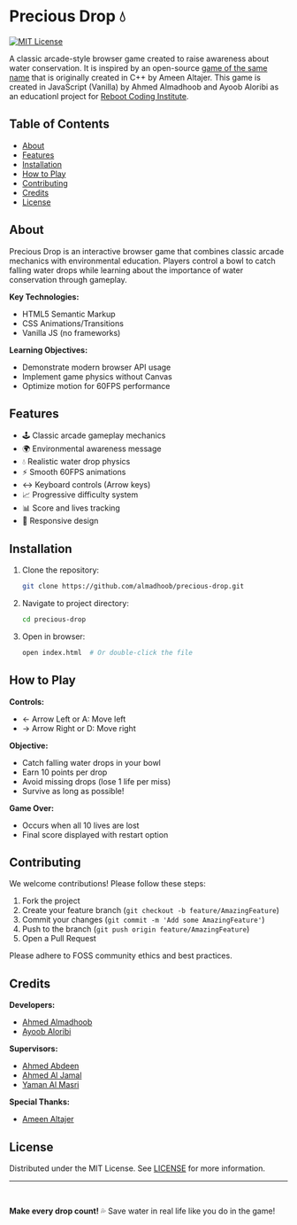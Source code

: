 # Precious Drop 💧

[![MIT License](https://img.shields.io/badge/License-MIT-green.svg)](https://opensource.org/licenses/MIT)

A classic arcade-style browser game created to raise awareness about water conservation. It is inspired by an open-source [game of the same name](https://ameen.ai/wordpress/?p=181) that is originally created in C++ by Ameen Altajer. This game is created in JavaScript (Vanilla) by Ahmed Almadhoob and Ayoob Aloribi as an educationl project for [Reboot Coding Institute](https://reboot01.com/).

<!-- ![Gameplay Screenshot](screenshot.png) -->

## Table of Contents
- [About](#about)
- [Features](#features)
- [Installation](#installation)
- [How to Play](#how-to-play)
- [Contributing](#contributing)
- [Credits](#credits)
- [License](#license)

## About
Precious Drop is an interactive browser game that combines classic arcade mechanics with environmental education. Players control a bowl to catch falling water drops while learning about the importance of water conservation through gameplay.

**Key Technologies:**
- HTML5 Semantic Markup
- CSS Animations/Transitions
- Vanilla JS (no frameworks)

**Learning Objectives:**
- Demonstrate modern browser API usage
- Implement game physics without Canvas
- Optimize motion for 60FPS performance

## Features
- 🕹️ Classic arcade gameplay mechanics
- 🌍 Environmental awareness message
- 💧 Realistic water drop physics
- ⚡ Smooth 60FPS animations
- ↔️ Keyboard controls (Arrow keys)
- 📈 Progressive difficulty system
- 📊 Score and lives tracking
- 🔄 Responsive design

## Installation
1. Clone the repository:
   ```bash
   git clone https://github.com/almadhoob/precious-drop.git
   ```
2. Navigate to project directory:
   ```bash
   cd precious-drop
   ```
3. Open in browser:
   ```bash
   open index.html  # Or double-click the file
   ```

## How to Play
**Controls:**
- ← Arrow Left or A: Move left
- → Arrow Right or D: Move right

**Objective:**
- Catch falling water drops in your bowl
- Earn 10 points per drop
- Avoid missing drops (lose 1 life per miss)
- Survive as long as possible!

**Game Over:**
- Occurs when all 10 lives are lost
- Final score displayed with restart option

## Contributing
We welcome contributions! Please follow these steps:
1. Fork the project
2. Create your feature branch (`git checkout -b feature/AmazingFeature`)
3. Commit your changes (`git commit -m 'Add some AmazingFeature'`)
4. Push to the branch (`git push origin feature/AmazingFeature`)
5. Open a Pull Request

Please adhere to FOSS community ethics and best practices.

## Credits
**Developers:**
- [Ahmed Almadhoob](https://bh.linkedin.com/in/almadhoob/)
- [Ayoob Aloribi](https://bh.linkedin.com/in/ayoob-aloribi/)

**Supervisors:**
- [Ahmed Abdeen](https://www.linkedin.com/in/ahmedabdeen/)
- [Ahmed Al Jamal](https://www.linkedin.com/in/ahmed-al-jamal-5a5b0214b/)
- [Yaman Al Masri](https://www.linkedin.com/in/yaman-al-masri-1b2108244/)

**Special Thanks:**
- [Ameen Altajer](https://www.linkedin.com/in/altajer/)

## License
Distributed under the MIT License. See [LICENSE](LICENSE) for more information.

---
<br />

**Make every drop count!** 💦 Save water in real life like you do in the game!
